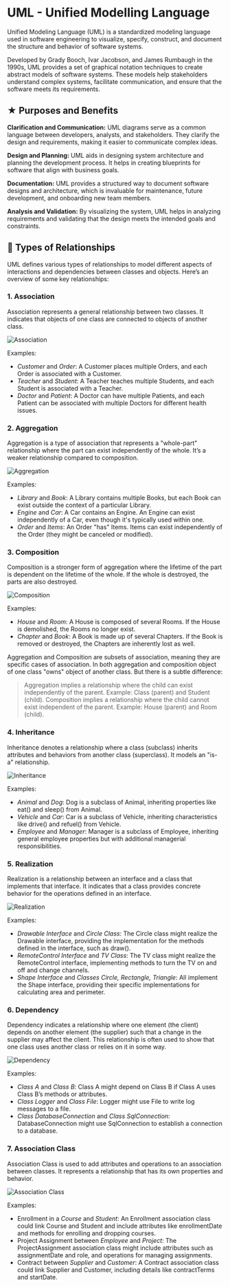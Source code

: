 # UML - Unified Modelling Language

Unified Modeling Language (UML) is a standardized modeling language used in software engineering to visualize, specify, construct, and document the structure and behavior of software systems. 

Developed by Grady Booch, Ivar Jacobson, and James Rumbaugh in the 1990s, UML provides a set of graphical notation techniques to create abstract models of software systems. These models help stakeholders understand complex systems, facilitate communication, and ensure that the software meets its requirements.

## ★ Purposes and Benefits

**Clarification and Communication:** UML diagrams serve as a common language between developers, analysts, and stakeholders. They clarify the design and requirements, making it easier to communicate complex ideas.

**Design and Planning:** UML aids in designing system architecture and planning the development process. It helps in creating blueprints for software that align with business goals.

**Documentation:** UML provides a structured way to document software designs and architecture, which is invaluable for maintenance, future development, and onboarding new team members.

**Analysis and Validation:** By visualizing the system, UML helps in analyzing requirements and validating that the design meets the intended goals and constraints.

## 🔗 Types of Relationships

UML defines various types of relationships to model different aspects of interactions and dependencies between classes and objects. Here’s an overview of some key relationships:

### 1. Association

Association represents a general relationship between two classes. It indicates that objects of one class are connected to objects of another class.

![Association](https://i.imgur.com/vzOjkpO.png)

Examples:

* _Customer_ and _Order_: A Customer places multiple Orders, and each Order is associated with a Customer.
* _Teacher_ and _Student_: A Teacher teaches multiple Students, and each Student is associated with a Teacher.
* _Doctor_ and _Patient_: A Doctor can have multiple Patients, and each Patient can be associated with multiple Doctors for different health issues.

### 2. Aggregation

Aggregation is a type of association that represents a "whole-part" relationship where the part can exist independently of the whole. It’s a weaker relationship compared to composition.

![Aggregation](https://i.imgur.com/dUV4lyv.png)

Examples:

* _Library_ and _Book_: A Library contains multiple Books, but each Book can exist outside the context of a particular Library.
* _Engine_ and _Car_: A Car contains an Engine. An Engine can exist independently of a Car, even though it's typically used within one.
* _Order_ and _Items_: An Order "has" Items. Items can exist independently of the Order (they might be canceled or modified).

### 3. Composition

Composition is a stronger form of aggregation where the lifetime of the part is dependent on the lifetime of the whole. If the whole is destroyed, the parts are also destroyed.

![Composition](https://i.imgur.com/OHVkbw3.png)

Examples:

* _House_ and _Room_: A House is composed of several Rooms. If the House is demolished, the Rooms no longer exist.  
* _Chapter_ and _Book_: A Book is made up of several Chapters. If the Book is removed or destroyed, the Chapters are inherently lost as well.

Aggregation and Composition are subsets of association, meaning they are specific cases of association. In both aggregation and composition object of one class "owns" object of another class. But there is a subtle difference:

> Aggregation implies a relationship where the child can exist independently of the parent. Example: Class (parent) and Student (child). 
> Composition implies a relationship where the child cannot exist independent of the parent. Example: House (parent) and Room (child).

### 4. Inheritance

Inheritance denotes a relationship where a class (subclass) inherits attributes and behaviors from another class (superclass). It models an "is-a" relationship.

![Inheritance](https://i.imgur.com/zLnzWJv.png)

Examples:

* _Animal_ and _Dog_: Dog is a subclass of Animal, inheriting properties like eat() and sleep() from Animal.
* _Vehicle_ and _Car_: Car is a subclass of Vehicle, inheriting characteristics like drive() and refuel() from Vehicle.
* _Employee_ and _Manager_: Manager is a subclass of Employee, inheriting general employee properties but with additional managerial responsibilities.

### 5. Realization

Realization is a relationship between an interface and a class that implements that interface. It indicates that a class provides concrete behavior for the operations defined in an interface.

![Realization](https://i.imgur.com/9g6H3X0.png)

Examples:

* _Drawable Interface_ and _Circle Class_: The Circle class might realize the Drawable interface, providing the implementation for the methods defined in the interface, such as draw().
* _RemoteControl Interface_ and _TV Class_: The TV class might realize the RemoteControl interface, implementing methods to turn the TV on and off and change channels.
* _Shape Interface_ and _Classes Circle, Rectangle, Triangle_: All implement the Shape interface, providing their specific implementations for calculating area and perimeter.

### 6. Dependency

Dependency indicates a relationship where one element (the client) depends on another element (the supplier) such that a change in the supplier may affect the client. This relationship is often used to show that one class uses another class or relies on it in some way.

![Dependency](https://i.imgur.com/kFL9vb6.png)

Examples:

* _Class A_ and _Class B_: Class A might depend on Class B if Class A uses Class B’s methods or attributes.
* _Class Logger_ and _Class File_: Logger might use File to write log messages to a file.
* _Class DatabaseConnection_ and _Class SqlConnection_: DatabaseConnection might use SqlConnection to establish a connection to a database.
    
### 7. Association Class

Association Class is used to add attributes and operations to an association between classes. It represents a relationship that has its own properties and behavior.

![Association Class](https://i.imgur.com/0mwvapr.png)

Examples:

* Enrollment in a _Course_ and _Student_: An Enrollment association class could link Course and Student and include attributes like enrollmentDate and methods for enrolling and dropping courses.
* Project Assignment between _Employee_ and _Project_: The ProjectAssignment association class might include attributes such as assignmentDate and role, and operations for managing assignments.
* Contract between _Supplier_ and _Customer_: A Contract association class could link Supplier and Customer, including details like contractTerms and startDate.
